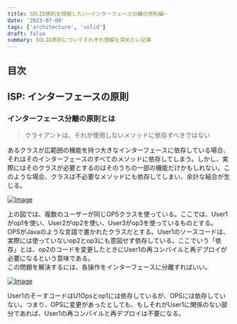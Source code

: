 ```yaml
---
title: SOLID原則を理解したい~インターフェース分離の原則編~
date: '2023-07-09'
tags: ['architecture', 'solid']
draft: false
summary: SOLID原則についてそれぞれ理解を深めたい記事
---
```


## 目次

<TOCInline toc={props.toc} exclude="目次" toHeading={3} />

## ISP: インターフェースの原則
### インターフェース分離の原則とは

> クライアントは、それが使用しないメソッドに依存すべきではない

あるクラスが広範囲の機能を持つ大きなインターフェースに依存している場合、それはそのインターフェースのすべてのメソッドに依存してしまう。しかし、実際にはそのクラスが必要とするのはそのうちの一部の機能だけかもしれない。このような場合、クラスは不必要なメソッドにも依存してしまい、余計な結合が生じる。

[![Image](https://i.gyazo.com/71c286eec1dbb0742a766d7b315f8888.png)](https://gyazo.com/71c286eec1dbb0742a766d7b315f8888)

上の図では、複数のユーザーが同じOPSクラスを使っている。ここでは、User1がop1を使い、User2がop2を使い、User3がop3を使っているものとする。  
OPSがJavaのような言語で書かれたクラスだとする。User1のソースコードは、実際には使っていないop2とop3にも意図せず依存している。ここでいう「依存」とは、op2のコードを変更したときにUser1の再コンパイルと再デプロイが必要になるという意味である。  
この問題を解決するには、各操作をインターフェースに分離すればいい。

[![Image](https://i.gyazo.com/c9707858b9faf29ecb9c01b331a869e2.png)](https://gyazo.com/c9707858b9faf29ecb9c01b331a869e2)

User1のそーすコードはU1Opsとop1には依存しているが、OPSには依存していない。つまり、OPSに変更があったとしても、もしそれがUser1に関係のない部分であれば、User1の再コンパイルと再デプロイは不要になる。
